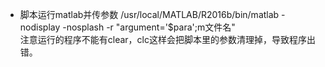 * 脚本运行matlab并传参数  /usr/local/MATLAB/R2016b/bin/matlab -nodisplay -nosplash -r  "argument='$para';m文件名"<br>注意运行的程序不能有clear，clc这样会把脚本里的参数清理掉，导致程序出错。
